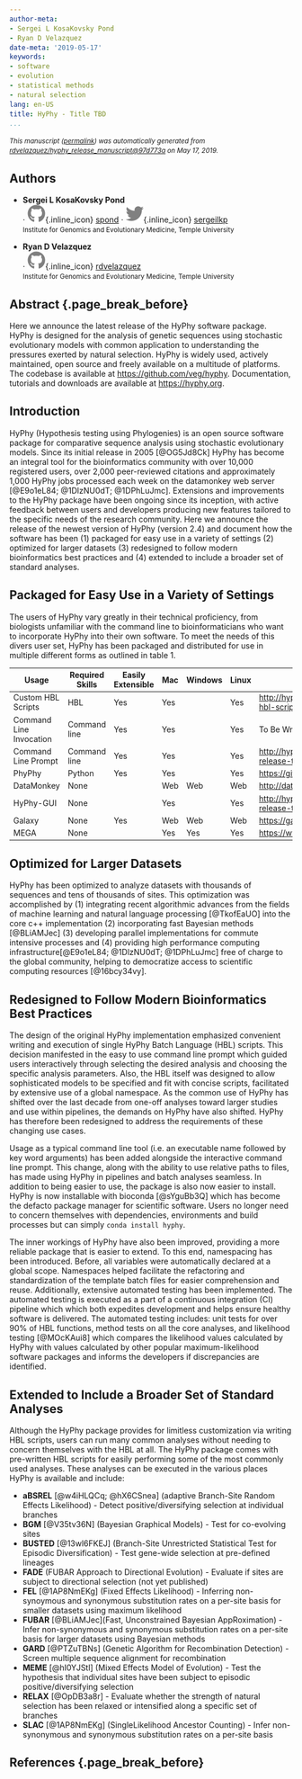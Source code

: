 ```yaml
---
author-meta:
- Sergei L KosaKovsky Pond
- Ryan D Velazquez
date-meta: '2019-05-17'
keywords:
- software
- evolution
- statistical methods
- natural selection
lang: en-US
title: HyPhy - Title TBD
...
```







<small><em>
This manuscript
([permalink](https://rdvelazquez.github.io/hyphy_release_manuscript/v/97d773ae8c261591a1ddbf9f7b7a2456dbfb2b52/))
was automatically generated
from [rdvelazquez/hyphy_release_manuscript@97d773a](https://github.com/rdvelazquez/hyphy_release_manuscript/tree/97d773ae8c261591a1ddbf9f7b7a2456dbfb2b52)
on May 17, 2019.
</em></small>

## Authors



+ **Sergei L KosaKovsky Pond**<br>
    · ![GitHub icon](images/github.svg){.inline_icon}
    [spond](https://github.com/spond)
    · ![Twitter icon](images/twitter.svg){.inline_icon}
    [sergeilkp](https://twitter.com/sergeilkp)<br>
  <small>
     Institute for Genomics and Evolutionary Medicine, Temple University
  </small>

+ **Ryan D Velazquez**<br>
    · ![GitHub icon](images/github.svg){.inline_icon}
    [rdvelazquez](https://github.com/rdvelazquez)<br>
  <small>
     Institute for Genomics and Evolutionary Medicine, Temple University
  </small>



## Abstract {.page_break_before}

Here we announce the latest release of the HyPhy software package.
HyPhy is designed for the analysis of genetic sequences using stochastic evolutionary models with common application to understanding the pressures exerted by natural selection.
HyPhy is widely used, actively maintained, open source and freely available on a multitude of platforms. 
The codebase is available at <https://github.com/veg/hyphy>. 
Documentation, tutorials and downloads are available at <https://hyphy.org>.

## Introduction

HyPhy (Hypothesis testing using Phylogenies) is an open source software package for comparative sequence analysis using stochastic evolutionary models. 
Since its initial release in 2005 [@OG5Jd8Ck] HyPhy has become an integral tool for the bioinformatics community with over 10,000 registered users, over 2,000 peer-reviewed citations and approximately 1,000 HyPhy jobs processed each week on the datamonkey web server [@E9o1eL84; @1DlzNU0dT; @1DPhLuJmc]. 
Extensions and improvements to the HyPhy package have been ongoing since its inception, with active feedback between users and developers producing new features tailored to the specific needs of the research community. 
Here we announce the release of the newest version of HyPhy (version 2.4) and document how the software has been (1) packaged for easy use in a variety of settings (2) optimized for larger datasets (3) redesigned to follow modern bioinformatics best practices and (4) extended to include a broader set of standard analyses.

## Packaged for Easy Use in a Variety of Settings

The users of HyPhy vary greatly in their technical proficiency, from biologists unfamiliar with the command line to bioinformaticians who want to incorporate HyPhy into their own software. 
To meet the needs of this divers user set, HyPhy has been packaged and distributed for use in multiple different forms as outlined in table 1. 


| Usage                   | Required Skills | Easily Extensible | Mac | Windows | Linux | Tutorial                                                 | Download or Link                           |
|-------------------------|-----------------|-------------------|-----|---------|-------|----------------------------------------------------------|-------------------------------------------|
| Custom HBL Scripts | HBL             | Yes               | Yes |         | Yes   | <http://hyphy.org/about/#example-hbl-script>               | <https://github.com/veg/hyphy>              |
| Command Line Invocation | Command line    | Yes               | Yes |         | Yes   | To Be Written                                            | <https://github.com/veg/hyphy>             |
| Command Line Prompt     | Command line    | Yes               | Yes |         | Yes   | <http://hyphy.org/tutorials/current-release-tutorial/>     | <https://github.com/veg/hyphy>              |
| PhyPhy                  | Python          | Yes               | Yes |         | Yes   | <https://github.com/sjspielman/phyphy>                     | <http://sjspielman.org/phyphy/>             |
| DataMonkey              | None            |                   | Web | Web     | Web   | <http://datamonkey.org/help>                               | <http://datamonkey.org/>                    |
| HyPhy-GUI               | None            |                   | Yes |         | Yes   | <http://hyphy.org/tutorials/current-release-tutorial_gui/> | <https://github.com/veg/hyphy-gui/releases> |
| Galaxy                  | None            | Yes               | Web | Web     | Web   | <https://galaxyproject.org/support/>                       | <https://galaxy.hyphy.org>                  |
| MEGA                    | None            |                   | Yes | Yes     | Yes   | <https://www.megasoftware.net/docs>                        | <https://www.megasoftware.net/>             |

## Optimized for Larger Datasets 

HyPhy has been optimized to analyze datasets with thousands of sequences and tens of thousands of sites. 
This optimization was accomplished by (1) integrating recent algorithmic advances from the fields of machine learning and natural language processing [@TkofEaUO] into the core c++ implementation (2) incorporating fast Bayesian methods [@BLiAMJec] (3) developing parallel implementations for commute intensive processes and (4) providing high performance computing infrastructure[@E9o1eL84; @1DlzNU0dT; @1DPhLuJmc] free of charge to the global community, helping to democratize access to scientific computing resources [@16bcy34vy].

## Redesigned to Follow Modern Bioinformatics Best Practices

The design of the original HyPhy implementation emphasized convenient writing and execution of single HyPhy Batch Language (HBL) scripts. 
This decision manifested in the easy to use command line prompt which guided users interactively through selecting the desired analysis and choosing the specific analysis parameters. 
Also, the HBL itself was designed to allow sophisticated models to be specified and fit with concise scripts, facilitated by extensive use of a global namespace. 
As the common use of HyPhy has shifted over the last decade from one-off analyses toward larger studies and use within pipelines, the demands on HyPhy have also shifted. 
HyPhy has therefore been redesigned to address the requirements of these changing use cases.   

Usage as a typical command line tool (i.e. an executable name followed by key word arguments) has been added alongside the interactive command line prompt. 
This change, along with the ability to use relative paths to files, has made using HyPhy in pipelines and batch analyses seamless.
In addition to being easier to use, the package is also now easier to install. HyPhy is now installable with bioconda [@sYguBb3Q] which has become the defacto package manager for scientific software. Users no longer need to concern themselves with dependencies, environments and build processes but can simply `conda install hyphy`.


The inner workings of HyPhy have also been improved, providing a more reliable package that is easier to extend.
To this end, namespacing has been introduced.
Before, all variables were automatically declared at a global scope. 
Namespaces helped facilitate the refactoring and standardization of the template batch files for easier comprehension and reuse.
Additionally, extensive automated testing has been implemented.
The automated testing is executed as a part of a continuous integration (CI) pipeline which which both expedites development and helps ensure healthy software is delivered.
The automated testing includes: unit tests for over 90% of HBL functions, method tests on all the core analyses, and likelihood testing [@MOcKAui8] which compares the likelihood values calculated by HyPhy with values calculated by other popular maximum-likelihood software packages and informs the developers if discrepancies are identified.

## Extended to Include a Broader Set of Standard Analyses

Although the HyPhy package provides for limitless customization via writing HBL scripts, users can run many common analyses without needing to concern themselves with the HBL at all. 
The HyPhy package comes with pre-written HBL scripts for easily performing some of the most commonly used analyses. 
These analyses can be executed in the various places HyPhy is available and include:  
  
+ __aBSREL__ [@w4iHLQCq; @hX6CSnea] (adaptive Branch-Site Random Effects Likelihood) - Detect positive/diversifying selection at individual branches  
+ __BGM__ [@V35tv36N] (Bayesian Graphical Models) - Test for co-evolving sites  
+ __BUSTED__ [@13wl6FKEJ] (Branch-Site Unrestricted Statistical Test for Episodic Diversification) - Test gene-wide selection at pre-defined lineages  
+ __FADE__ (FUBAR Approach to Directional Evolution) - Evaluate if sites are subject to directional selection (not yet published) 
+ __FEL__ [@1AP8NmEKg] (Fixed Effects Likelihood) - Inferring non-synoymous and synonymous substitution rates on a per-site basis for smaller datasets using maximum likelihood  
+ __FUBAR__ [@BLiAMJec](Fast, Unconstrained Bayesian AppRoximation) - Infer non-synonymous and synonymous substitution rates on a per-site basis for larger datasets using Bayesian methods  
+ __GARD__ [@PTZuTBNs] (Genetic Algorithm for Recombination Detection) - Screen multiple sequence alignment for recombination  
+ __MEME__ [@hI0YJStl] (Mixed Effects Model of Evolution) - Test the hypothesis that individual sites have been subject to episodic positive/diversifying selection  
+ __RELAX__ [@OpDB3a8r] - Evaluate whether the strength of natural selection has been relaxed or intensified along a specific set of branches  
+ __SLAC__ [@1AP8NmEKg] (SingleLikelihood Ancestor Counting) - Infer non-synonymous and synonymous substitution rates on a per-site basis 

## References {.page_break_before}

<!-- Explicitly insert bibliography here -->
<div id="refs"></div>
